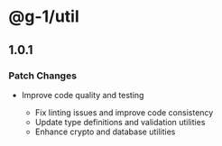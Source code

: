 # @g-1/util

## 1.0.1

### Patch Changes

- Improve code quality and testing

  - Fix linting issues and improve code consistency
  - Update type definitions and validation utilities
  - Enhance crypto and database utilities
